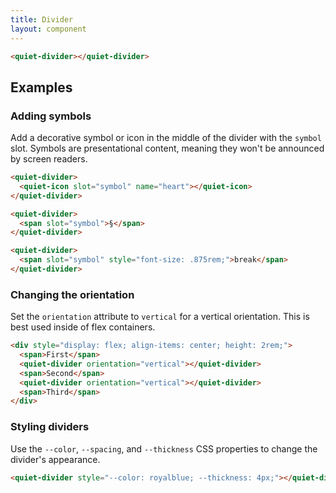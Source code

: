 ```yaml
---
title: Divider
layout: component
---
```


```html {.example}
<quiet-divider></quiet-divider>
```

## Examples

### Adding symbols

Add a decorative symbol or icon in the middle of the divider with the `symbol` slot. Symbols are presentational content, meaning they won't be announced by screen readers.

```html {.example .flex-col}
<quiet-divider>
  <quiet-icon slot="symbol" name="heart"></quiet-icon>
</quiet-divider>

<quiet-divider>
  <span slot="symbol">§</span>
</quiet-divider>

<quiet-divider>
  <span slot="symbol" style="font-size: .875rem;">break</span>
</quiet-divider>
```

### Changing the orientation

Set the `orientation` attribute to `vertical` for a vertical orientation. This is best used inside of flex containers.

```html {.example}
<div style="display: flex; align-items: center; height: 2rem;">
  <span>First</span>
  <quiet-divider orientation="vertical"></quiet-divider>
  <span>Second</span>
  <quiet-divider orientation="vertical"></quiet-divider>
  <span>Third</span>
</div>
```

### Styling dividers

Use the `--color`, `--spacing`, and `--thickness` CSS properties to change the divider's appearance.

```html {.example}
<quiet-divider style="--color: royalblue; --thickness: 4px;"></quiet-divider>
```
